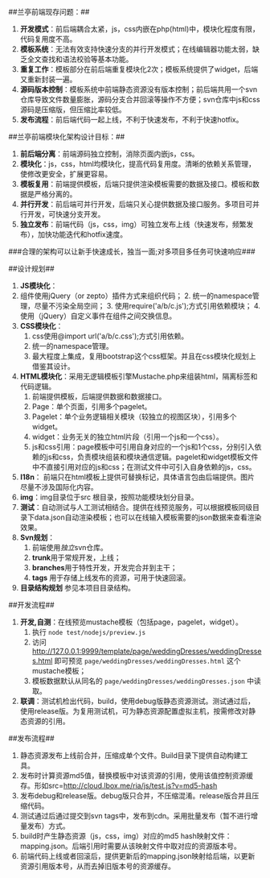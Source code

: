##兰亭前端现存问题：##
1. **开发模式**：前后端耦合太紧，js，css内嵌在php(html)中，模块化程度有限，代码复用度不高。
2. **模板系统**：无法有效支持快速分支的并行开发模式；在线编辑器功能太弱，缺乏全文查找和语法校验等基本功能。
3. **重复工作**：模板部分在前后端重复模块化2次；模板系统提供了widget，后端又重新封装一遍。
4. **源码版本控制**：模板系统中前端静态资源没有版本控制；前后端共用一个svn仓库导致文件数量膨胀，源码分支合并回滚等操作不方便；svn仓库中js和css源码是压缩版，但压缩比率较低。
5. **发布流程**：前后端代码一起上线，不利于快速发布，不利于快速hotfix。

##兰亭前端模块化架构设计目标：##
1. **前后端分离**：前端源码独立控制，消除页面内嵌js，css。
2. **模块化**：js，css，html均模块化，提高代码复用度。清晰的依赖关系管理，使修改更安全，扩展更容易。
3. **模板复用**：前端提供模板，后端只提供渲染模板需要的数据及接口。模板和数据是严格分离的。
4. **并行开发**：前后端可并行开发，后端只关心提供数据及接口服务。多项目可并行开发，可快速分支开发。
5. **独立发布**：前端代码（js，css，img）可独立发布上线（快速发布，频繁发布），加快功能迭代和hotfix速度。

###合理的架构可以让新手快速成长，独当一面;对多项目多任务可快速响应###

##设计规划##
1. **JS模块化**：
 1. 组件使用jQuery（or zepto）插件方式来组织代码；
	2. 统一的namespace管理，尽量不污染全局空间；
	3. 使用require('a/b/c.js');方式引用依赖模块；
	4. 使用（jQuery）自定义事件在组件之间交换信息。
2. **CSS模块化**：
	1. css使用@import url('a/b/c.css');方式引用依赖。
	2. 统一的namespace管理。
	3. 最大程度上集成，复用bootstrap这个css框架。并且在css模块化规划上借鉴其设计。
3. **HTML模块化**：采用无逻辑模板引擎Mustache.php来组装html，隔离标签和代码逻辑。
	1. 前端提供模板，后端提供数据和数据接口。
	2. Page：单个页面，引用多个pagelet。
	3. Pagelet：单个业务逻辑相关模块（较独立的视图区块），引用多个widget。
	4. widget：业务无关的独立html片段（引用一个js和一个css）。
	5. js和css引用：page模板中可引用自身对应的一个js和1个css，分别引入依赖的js和css，负责模块组装和模块通信逻辑。pagelet和widget模板文件中不直接引用对应的js和css；在测试文件中可引入自身依赖的js，css。
4. **I18n**： 前端只在html模板上提供可替换标记，具体语言包由后端提供。图片尽量不涉及国际化内容。
5. **img**：img目录位于src 根目录，按照功能模块划分目录。
6. **测试**：自动测试与人工测试相结合。提供在线预览服务，可以根据模板同级目录下data.json自动渲染模板；也可以在线输入模板需要的json数据来查看渲染效果。
7. **Svn规划**：
	1. 前端使用*独立*svn仓库。
	2. **trunk**用于常规开发，上线；
	3. **branches**用于特性开发，开发完合并到主干；
	4. **tags** 用于存储上线发布的资源，可用于快速回滚。
8. **目录结构规划** 参见本项目目录结构。

##开发流程##
1. **开发,自测**：在线预览mustache模板（包括page，pagelet，widget）。
	1. 执行 `node test/nodejs/preview.js` 
	2. 访问 http://127.0.0.1:9999/template/page/weddingDresses/weddingDresses.html 即可预览 `page/weddingDresses/weddingDresses.html` 这个mustache模板；
	3. 模板数据默认从同名的 `page/weddingDresses/weddingDresses.json` 中读取。
2. **联调**：测试机检出代码，build，使用debug版静态资源测试。测试通过后，使用release版。为复用测试机，可为静态资源配置虚拟主机，按需修改对静态资源的引用。

##发布流程##
1. 静态资源发布上线前合并，压缩成单个文件。Build目录下提供自动构建工具。
2. 发布时计算资源md5值，替换模板中对该资源的引用，使用该值控制资源缓存。形如src=http://cloud.lbox.me/ria/js/test.js?v=md5-hash
3. 发布debug和release版。debug版只合并，不压缩混淆。release版合并且压缩代码。
4. 测试通过后通过提交到svn tags中，发布到cdn。采用批量发布（暂不进行增量发布）方式。
5. build时产生静态资源（js，css，img）对应的md5 hash映射文件： mapping.json。后端引用时需要从该映射文件中取对应的资源版本号。
6. 前端代码上线或者回滚后，提供更新后的mapping.json映射给后端，以更新资源引用版本号，从而去掉旧版本号的资源缓存。






